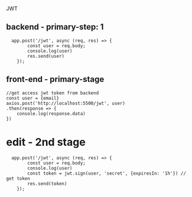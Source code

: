 JWT
## backend - primary-step: 1
```
  app.post('/jwt', async (req, res) => {
        const user = req.body;
        console.log(user)
        res.send(user)
    });
```

## front-end - primary-stage
```
//get access jwt token from backend
const user = {email}
axios.post('http://localhost:5500/jwt', user)
.then(response => {
    console.log(response.data)
})
```
# edit - 2nd stage
```
  app.post('/jwt', async (req, res) => {
        const user = req.body;
        console.log(user)
        const token = jwt.sign(user, 'secret', {expiresIn: '1h'}) // get token
        res.send(token)
    });
```
